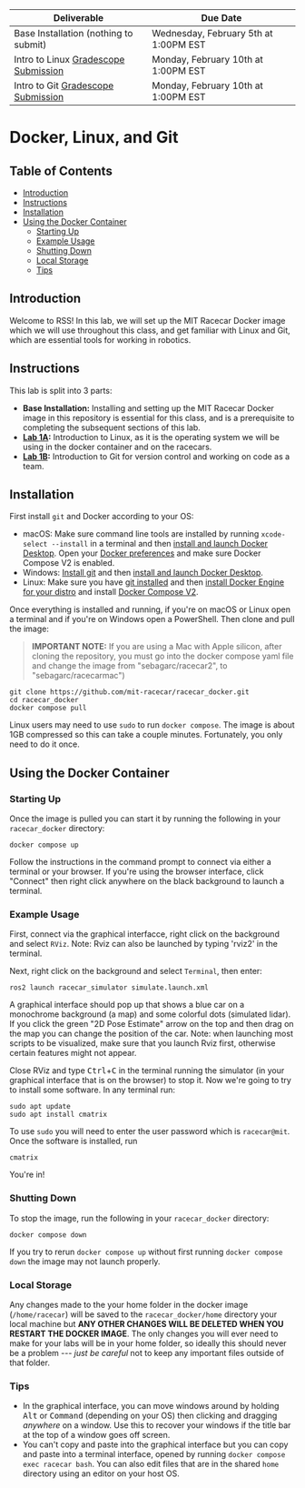 | Deliverable | Due Date              |
|---------------|----------------------------------------------------------------------------|
| Base Installation (nothing to submit)  | Wednesday, February 5th at 1:00PM EST |
| Intro to Linux [Gradescope Submission](https://www.gradescope.com/courses/728544/assignments/4053193)  | Monday, February 10th at 1:00PM EST |
| Intro to Git [Gradescope Submission](https://www.gradescope.com/courses/728544/assignments/4053367)  | Monday, February 10th at 1:00PM EST |

# Docker, Linux, and Git

## Table of Contents

* [Introduction](https://github.com/mit-rss/racecar_docker#introduction)
* [Instructions](https://github.com/mit-rss/racecar_docker#instructions)
* [Installation](https://github.com/mit-rss/racecar_docker#installation)
* [Using the Docker Container](https://github.com/mit-rss/racecar_docker#using-the-docker-container)
    * [Starting Up](https://github.com/mit-rss/racecar_docker#starting-up)
    * [Example Usage](https://github.com/mit-rss/racecar_docker#example-usage)
    * [Shutting Down](https://github.com/mit-rss/racecar_docker#shutting-down)
    * [Local Storage](https://github.com/mit-rss/racecar_docker#local-storage)
    * [Tips](https://github.com/mit-rss/racecar_docker#tips)

## Introduction

Welcome to RSS! In this lab, we will set up the MIT Racecar Docker image which we will use throughout this class, and get familiar with Linux and Git, which are essential tools for working in robotics.

## Instructions

This lab is split into 3 parts:

- **Base Installation:** Installing and setting up the MIT Racecar Docker image in this repository is essential for this class, and is a prerequisite to completing the subsequent sections of this lab.
- **[Lab 1A](https://github.com/mit-rss/intro_to_linux/tree/master):** Introduction to Linux, as it is the operating system we will be using in the docker container and on the racecars.
- **[Lab 1B](https://github.com/mit-rss/intro_to_git/tree/master):** Introduction to Git for version control and working on code as a team.

## Installation

First install `git` and Docker according to your OS:

- macOS: Make sure command line tools are installed by running `xcode-select --install` in a terminal and then [install and launch Docker Desktop](https://docs.docker.com/desktop/mac/install/). Open your [Docker preferences](https://docs.docker.com/desktop/mac/#preferences) and make sure Docker Compose V2 is enabled.
- Windows: [Install git](https://git-scm.com/download/win) and then [install and launch Docker Desktop](https://docs.docker.com/desktop/windows/install/).
- Linux: Make sure you have [git installed](https://git-scm.com/download/linux) and then [install Docker Engine for your distro](https://docs.docker.com/engine/install/#server) and install [Docker Compose V2](https://docs.docker.com/compose/cli-command/#install-on-linux).

Once everything is installed and running, if you're on macOS or Linux open a terminal and if you're on Windows open a PowerShell. Then clone and pull the image:
>**IMPORTANT NOTE:** If you are using a Mac with Apple silicon, after cloning the repository, you must go into the docker compose yaml file and change the image from "sebagarc/racecar2", to "sebagarc/racecarmac")

    git clone https://github.com/mit-racecar/racecar_docker.git
    cd racecar_docker
    docker compose pull

Linux users may need to use `sudo` to run `docker compose`. The image is about 1GB compressed so this can take a couple minutes. Fortunately, you only need to do it once.

## Using the Docker Container

### Starting Up

Once the image is pulled you can start it by running the following in your `racecar_docker` directory:

    docker compose up

Follow the instructions in the command prompt to connect via either a terminal or your browser.
If you're using the browser interface, click "Connect" then right click anywhere on the black background to launch a terminal.

### Example Usage

First, connect via the graphical interfacce, right click on the background and select `RViz`. Note: Rviz can also be launched by typing 'rviz2' in the terminal. 

Next, right click on the background and select `Terminal`, then enter:

    ros2 launch racecar_simulator simulate.launch.xml


A graphical interface should pop up that shows a blue car on a monochrome background (a map) and some colorful dots (simulated lidar).
If you click the green "2D Pose Estimate" arrow on the top and then drag on the map you can change the position of the car. Note: when launching most scripts to be visualized, make sure that you launch Rviz first, otherwise certain features might not appear. 

Close RViz and type <kbd>Ctrl</kbd>+<kbd>C</kbd> in the terminal running the simulator (in your graphical interface that is on the browser) to stop it. Now we're going to try to install some software. In any terminal run:

    sudo apt update
    sudo apt install cmatrix

To use `sudo` you will need to enter the user password which is `racecar@mit`.
Once the software is installed, run

    cmatrix

You're in!

### Shutting Down

To stop the image, run the following in your `racecar_docker` directory:

    docker compose down

If you try to rerun `docker compose up` without first running `docker compose down` the image may not launch properly.

### Local Storage

Any changes made to the your home folder in the docker image (`/home/racecar`) will be saved to the `racecar_docker/home` directory your local machine but **ANY OTHER CHANGES WILL BE DELETED WHEN YOU RESTART THE DOCKER IMAGE**.
The only changes you will ever need to make for your labs will be in your home folder, so ideally this should never be a problem --- *just be careful* not to keep any important files outside of that folder.

### Tips

- In the graphical interface, you can move windows around by holding <kbd>Alt</kbd> or <kbd>Command</kbd> (depending on your OS) then clicking and dragging *anywhere* on a window. Use this to recover your windows if the title bar at the top of a window goes off screen.
- You can't copy and paste into the graphical interface but you can copy and paste into a terminal interface, opened by running `docker compose exec racecar bash`. You can also edit files that are in the shared `home` directory using an editor on your host OS.
